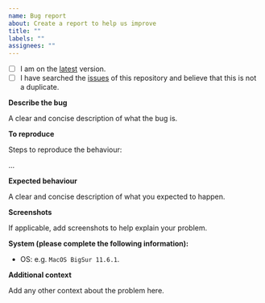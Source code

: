 ```yaml
---
name: Bug report
about: Create a report to help us improve
title: ""
labels: ""
assignees: ""
---
```


- [ ] I am on the [latest] version.
- [ ] I have searched the [issues] of this repository and believe that this is not a duplicate.

**Describe the bug**

A clear and concise description of what the bug is.

**To reproduce**

Steps to reproduce the behaviour:

...

**Expected behaviour**

A clear and concise description of what you expected to happen.

**Screenshots**

If applicable, add screenshots to help explain your problem.

**System (please complete the following information):**

- OS: e.g. `MacOS BigSur 11.6.1`.

**Additional context**

Add any other context about the problem here.

[gist]: https://gist.github.com

[issues]: https://github.com/volopivoshenko/catppuccin-startpage/issues

[latest]: https://github.com/volopivoshenko/catppuccin-startpage/releases/latest
